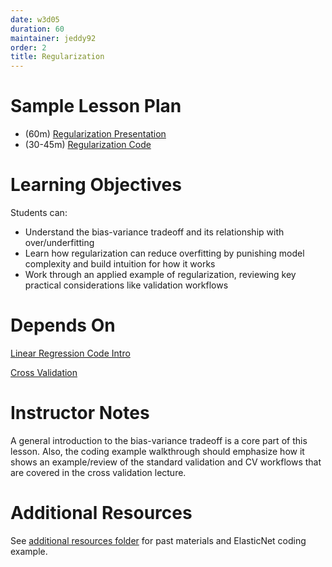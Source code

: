 ```yaml
---
date: w3d05
duration: 60
maintainer: jeddy92
order: 2
title: Regularization
---
```


# Sample Lesson Plan

- (60m) [Regularization Presentation](Regularization.pptx)
- (30-45m) [Regularization Code](regularization_code.ipynb)

# Learning Objectives

Students can:

* Understand the bias-variance tradeoff and its relationship with over/underfitting
* Learn how regularization can reduce overfitting by punishing model complexity and build intuition for how it works
* Work through an applied example of regularization, reviewing key practical considerations like validation workflows

# Depends On

[Linear Regression Code Intro](https://github.com/thisismetis/dscurriculum_gamma/tree/master/curriculum/project-02/linear-regression-code-intro)

[Cross Validation](https://github.com/thisismetis/dscurriculum_gamma/tree/master/curriculum/project-02/cross-validation)

# Instructor Notes

A general introduction to the bias-variance tradeoff is a core part of this lesson. Also, the coding example walkthrough should emphasize how it shows an example/review of the standard validation and CV workflows that are covered in the cross validation lecture.

# Additional Resources

See [additional resources folder](https://github.com/thisismetis/dscurriculum_gamma/tree/master/curriculum/project-02/regularization/additional_resources) for past materials and ElasticNet coding example.
